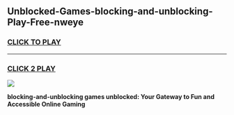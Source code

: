 
## Unblocked-Games-blocking-and-unblocking-Play-Free-nweye
<h3>
<a href="https://premium76.site?title=blocking-and-unblocking&ref=23A">CLICK TO PLAY</a></h3>
<hr>

<h3>
<a href="https://premium76.site?title=blocking-and-unblocking&ref=23A">CLICK 2 PLAY</a>
  
</h3>

<a href="https://premium76.site?title=blocking-and-unblocking&ref=23A"><img src="https://clearcache.store/games.png"></a>


**blocking-and-unblocking games unblocked: Your Gateway to Fun and Accessible Online Gaming**
